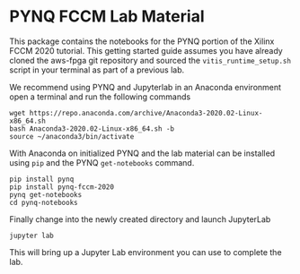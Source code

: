# PYNQ FCCM Lab Material

This package contains the notebooks for the PYNQ portion of the Xilinx FCCM 2020 tutorial. This getting started guide assumes you have already cloned the aws-fpga git repository and sourced the `vitis_runtime_setup.sh` script in your terminal as part of a previous lab.


We recommend using PYNQ and Jupyterlab in an Anaconda environment open a terminal and run the following commands

```
wget https://repo.anaconda.com/archive/Anaconda3-2020.02-Linux-x86_64.sh
bash Anaconda3-2020.02-Linux-x86_64.sh -b
source ~/anaconda3/bin/activate
```

With Anaconda on initialized PYNQ and the lab material can be installed using `pip` and the PYNQ `get-notebooks` command.

```
pip install pynq
pip install pynq-fccm-2020
pynq get-notebooks
cd pynq-notebooks
```

Finally change into the newly created directory and launch JupyterLab

```
jupyter lab
```

This will bring up a Jupyter Lab environment you can use to complete the lab.
